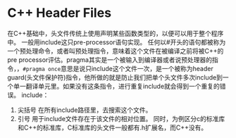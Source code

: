 # C++ Header Files

在C++基础中，头文件传统上使用声明某些函数类型的，以便可以用于整个程序中。
一般用include这只pre-processor语句实现。
任何以#开头的语句都被称为一个预处理命令，或者叫预处理指令，意味着这个文件在被编译之前将被C++的pre processor评估。pragma其实是一个被输入到编译器或者说预处理器的指令，，`#pragma once`意思是说只include这个文件一次，是一个被称为header guard(头文件保护符)指令，他所做的就是防止我们把单个头文件多次include到一个单一翻译单元里。如果没有这条指令，进行重复include就会得到一个重复的错误。
include：

1. 尖括号
   在所有include路径里，去搜索这个文件。
2. 引号
   用于include文件存在于该文件的相对位置。
同时，为例区分c的标准库和C++的标准库，C标准库的头文件一般都有.h扩展名，而C++没有。
